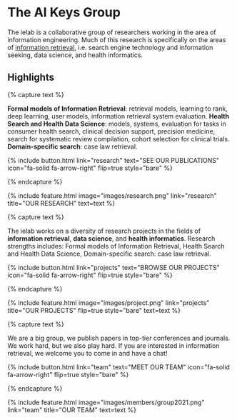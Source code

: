 ---
---

# The AI Keys Group

The ielab is a collaborative group of researchers working in the area of information engineering. Much of this research is specifically on the areas of [information retrieval](https://en.wikipedia.org/wiki/Information_retrieval), i.e. search engine technology and information seeking, data science, and health informatics.

## Highlights

{% capture text %}

<b>Formal models of Information Retrieval</b>: retrieval models, learning to rank, deep learning, user models, information retrieval system evaluation. <b>Health Search and Health Data Science</b>: models, systems, evaluation for tasks in consumer health search, clinical decision support, precision medicine, search for systematic review compilation, cohort selection for clinical trials. <b>Domain-specific search</b>: case law retrieval.

{%
  include button.html
  link="research"
  text="SEE OUR PUBLICATIONS"
  icon="fa-solid fa-arrow-right"
  flip=true
  style="bare"
%}

{% endcapture %}

{%
  include feature.html
  image="images/research.png"
  link="research"
  title="OUR RESEARCH"
  text=text
%}

{% capture text %}

The ielab works on a diversity of research projects in the fields of <b>information retrieval</b>, <b>data science</b>, and <b>health informatics</b>. Research strengths includes: Formal models of Information Retrieval, Health Search and Health Data Science, Domain-specific search: case law retrieval.

{%
  include button.html
  link="projects"
  text="BROWSE OUR PROJECTS"
  icon="fa-solid fa-arrow-right"
  flip=true
  style="bare"
%}

{% endcapture %}

{%
  include feature.html
  image="images/project.png"
  link="projects"
  title="OUR PROJECTS"
  flip=true
  style="bare"
  text=text
%}

{% capture text %}

We are a big group, we publish papers in top-tier conferences and journals. We work hard, but we also play hard. If you are interested in information retrieval, we welcome you to come in and have a chat!

{%
  include button.html
  link="team"
  text="MEET OUR TEAM"
  icon="fa-solid fa-arrow-right"
  flip=true
  style="bare"
%}

{% endcapture %}

{%
  include feature.html
  image="images/members/group2021.png"
  link="team"
  title="OUR TEAM"
  text=text
%}
